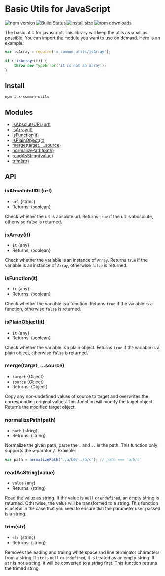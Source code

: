 # Basic Utils for JavaScript

[![npm version](https://img.shields.io/npm/v/x-common-utils.svg)](https://www.npmjs.com/package/x-common-utils)
[![Build Status](https://travis-ci.org/john-yuan/utils.svg?branch=master)](https://travis-ci.org/john-yuan/utils)
[![install size](https://packagephobia.now.sh/badge?p=x-common-utils)](https://packagephobia.now.sh/result?p=x-common-utils)
[![npm downloads](https://img.shields.io/npm/dm/x-common-utils.svg)](http://npm-stat.com/charts.html?package=x-common-utils)

The basic utils for javascript. This library will keep the utils as small as possible. You can import the module you
want to use on demand. Here is an example:

```js
var isArray = require('x-common-utils/isArray');

if (!isArray(it)) {
    throw new TypeError('it is not an array');
}
```

## Install

```bash
npm i x-common-utils
```

## Modules

* [isAbsoluteURL(url)](#isabsoluteurlurl)
* [isArray(it)](#isarrayit)
* [isFunction(it)](#isfunctionit)
* [isPlainObject(it)](#isplainobjectit)
* [merge(target, ...source)](#mergetarget-source)
* [normalizePath(path)](#normalizepathpath)
* [readAsString(value)](#readasstringvalue)
* [trim(str)](#trimstr)

## API

### isAbsoluteURL(url)

* `url` {string}
* Returns: {boolean}

Check whether the url is absolute url. Returns `true` if the url is abosolute, otherwise `false` is returned.

### isArray(it)

* `it` {any}
* Returns: {boolean}

Check whether the variable is an instance of `Array`. Returns `true` if the variable is an instance of `Array`,
otherwise `false` is returned.

### isFunction(it)

* `it` {any}
* Returns: {boolean}

Check whether the variable is a function. Returns `true` if the variable is a function, otherwise `false` is returned.


### isPlainObject(it)

* `it` {any}
* Returns: {boolean}

Check whether the variable is a plain object. Returns `true` if the variable is a plain object, otherwise `false` is
returned.

### merge(target, ...source)

* `target` {Object}
* `source` {Object}
* Returns: {Object}

Copy any non-undefined values of source to target and overwrites the corresponding original values. This function will
modify the target object. Returns the modified target object.

### normalizePath(path)

* `path` {string}
* Retruns: {string}

Normalize the given path, parse the `.` and `..` in the path. This function only supports the separator `/`. Example:

```js
var path = normalizePath('./a/b0/../b/c'); // path === 'a/b/c'
```

### readAsString(value)

* `value` {any}
* Returns: {string}

Read the value as string. If the value is `null` or `undefined`, an empty string is returned. Otherwise, the value will
be transformed to a string. This function is useful in the case that you need to ensure that the parameter user passed
is a string.

### trim(str)

* `str` {string}
* Returns: {string}

Removes the leading and trailing white space and line terminator characters from a string. If `str` is `null` or
`undefined`, it is treated as an empty string. If `str` is not a string, it will be converted to a string first.
This function retruns the trimed string.
